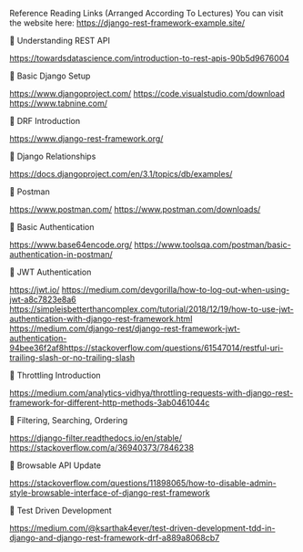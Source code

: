  Reference Reading Links (Arranged According To Lectures)
You can visit the website here: https://django-rest-framework-example.site/

🎥 Understanding REST API

https://towardsdatascience.com/introduction-to-rest-apis-90b5d9676004

🎥 Basic Django Setup

https://www.djangoproject.com/
https://code.visualstudio.com/download
https://www.tabnine.com/

🎥 DRF Introduction

https://www.django-rest-framework.org/

🎥 Django Relationships

https://docs.djangoproject.com/en/3.1/topics/db/examples/

🎥 Postman

https://www.postman.com/
https://www.postman.com/downloads/

🎥 Basic Authentication

https://www.base64encode.org/
https://www.toolsqa.com/postman/basic-authentication-in-postman/

🎥 JWT Authentication

https://jwt.io/
https://medium.com/devgorilla/how-to-log-out-when-using-jwt-a8c7823e8a6
https://simpleisbetterthancomplex.com/tutorial/2018/12/19/how-to-use-jwt-authentication-with-django-rest-framework.html
https://medium.com/django-rest/django-rest-framework-jwt-authentication-94bee36f2af8https://stackoverflow.com/questions/61547014/restful-uri-trailing-slash-or-no-trailing-slash

🎥 Throttling Introduction

https://medium.com/analytics-vidhya/throttling-requests-with-django-rest-framework-for-different-http-methods-3ab0461044c

🎥 Filtering, Searching, Ordering

https://django-filter.readthedocs.io/en/stable/
https://stackoverflow.com/a/36940373/7846238

🎥 Browsable API Update

https://stackoverflow.com/questions/11898065/how-to-disable-admin-style-browsable-interface-of-django-rest-framework

🎥 Test Driven Development

https://medium.com/@ksarthak4ever/test-driven-development-tdd-in-django-and-django-rest-framework-drf-a889a8068cb7
